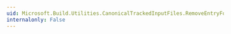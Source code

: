 ```yaml
---
uid: Microsoft.Build.Utilities.CanonicalTrackedInputFiles.RemoveEntryForSourceRoot(System.String)
internalonly: False
---
```

